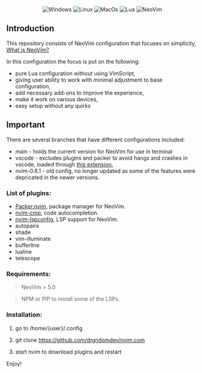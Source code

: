 <div align="center">

  ![Windows](https://img.shields.io/badge/Windows-000000?logo=Windows)
  ![Linux](https://img.shields.io/badge/Linux-000000?logo=Linux)
  ![MacOs](https://img.shields.io/badge/MacOs-000000?logo=Apple)
  ![Lua](https://img.shields.io/badge/Lua-000000?logo=Lua)
  ![NeoVim](https://img.shields.io/badge/Neovim-000000?logo=Neovim)

</div>

## Introduction

This repository consists of NeoVim configuration that focuses on simplicity, [What is NeoVim?](https://neovim.io/charter/)

In this configuration the focus is put on the following:
- pure Lua configuration without using VimScript,
- giving user ability to work with minimal adjustment to base configuration,
- add necessary add-ons to improve the experience,
- make it work on various devices,
- easy setup without any quirks

## Important

There are several branches that have different configurations included:
- main - holds the current version for NeoVim for use in terminal
- vscode - excludes plugins and packer to avoid hangs and crashes in vscode, loaded through [this extension.](https://marketplace.visualstudio.com/items?itemName=asvetliakov.vscode-neovim)
- nvim-0.6.1 - old config, no longer updated as some of the features were depricated in the newer versions.

### List of plugins:

- [Packer.nvim](https://github.com/wbthomason/packer.nvim), package manager for NeoVim.
- [nvim-cmp](https://github.com/hrsh7th/nvim-cmp), code autocompletion.
- [nvim-lspconfig](https://github.com/neovim/nvim-lspconfig), LSP support for NeoVim.
- autopairs 
- shade
- vim-illuminate
- bufferline
- lualine
- telescope

### Requirements:

> NeoVim > 5.0

> NPM or PIP to install some of the LSPs.

### Installation:

1. go to /home/{user}/.config

2. git clone https://github.com/drgndomdev/nvim.com

3. start nvim to download plugins and restart

Enjoy!


